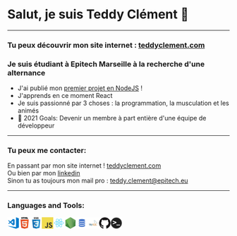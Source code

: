 # Salut, je suis Teddy Clément 👋

---

### Tu peux découvrir mon site internet : [teddyclement.com][website]

### Je suis étudiant à Epitech Marseille à la recherche d'une alternance

- J'ai publié mon [premier projet en NodeJS][course] !
- J'apprends en ce moment React
- Je suis passionné par 3 choses : la programmation, la musculation et les animés
- 🥅 2021 Goals: Devenir un membre à part entière d'une équipe de développeur

---

### Tu peux me contacter:

En passant par mon site internet ! [teddyclement.com][website]<br />
Ou bien par mon [linkedin][linkedin]<br />
Sinon tu as toujours mon mail pro : teddy.clement@epitech.eu

---

### Languages and Tools:

<img align="left" alt="Visual Studio Code" width="26px" src="https://raw.githubusercontent.com/github/explore/80688e429a7d4ef2fca1e82350fe8e3517d3494d/topics/visual-studio-code/visual-studio-code.png" />
<img align="left" alt="HTML5" width="26px" src="https://raw.githubusercontent.com/github/explore/80688e429a7d4ef2fca1e82350fe8e3517d3494d/topics/html/html.png" />
<img align="left" alt="CSS3" width="26px" src="https://raw.githubusercontent.com/github/explore/80688e429a7d4ef2fca1e82350fe8e3517d3494d/topics/css/css.png" />
<img align="left" alt="JavaScript" width="26px" src="https://raw.githubusercontent.com/github/explore/80688e429a7d4ef2fca1e82350fe8e3517d3494d/topics/javascript/javascript.png" />
<img align="left" alt="React" width="26px" src="https://raw.githubusercontent.com/github/explore/80688e429a7d4ef2fca1e82350fe8e3517d3494d/topics/react/react.png" />
<img align="left" alt="Node.js" width="26px" src="https://raw.githubusercontent.com/github/explore/80688e429a7d4ef2fca1e82350fe8e3517d3494d/topics/nodejs/nodejs.png" />
<img align="left" alt="SQL" width="26px" src="https://raw.githubusercontent.com/github/explore/80688e429a7d4ef2fca1e82350fe8e3517d3494d/topics/sql/sql.png" />
<img align="left" alt="MySQL" width="26px" src="https://raw.githubusercontent.com/github/explore/80688e429a7d4ef2fca1e82350fe8e3517d3494d/topics/mysql/mysql.png" />
<img align="left" alt="GitHub" width="26px" src="https://raw.githubusercontent.com/github/explore/78df643247d429f6cc873026c0622819ad797942/topics/github/github.png" />
<img align="left" alt="Terminal" width="26px" src="https://raw.githubusercontent.com/github/explore/80688e429a7d4ef2fca1e82350fe8e3517d3494d/topics/terminal/terminal.png" />


[website]: https://teddyclement.com
[course]: https://github.com/TeddyEpitechMarseille/My-First-Project-with-NodeJS-JobBoard
[linkedin]: https://www.linkedin.com/in/teddy-cl%C3%A9ment-281253156/

